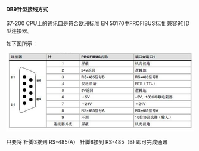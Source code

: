 #### DB9针型接线方式

S7-200 CPU上的通讯口是符合欧洲标准 EN 50170中FROFIBUS标准 兼容9针D型连接器。

如下图所示：

![](assets/DB9针引脚.png)

只要将 针脚3接到  RS-485(A） 针脚8接到  RS-485（B) 即可完成通讯